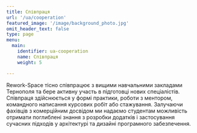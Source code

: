 ```yaml
---
title: Співпраця
url: '/ua/cooperation'
featured_image: '/image/background_photo.jpg'
omit_header_text: false
type: page
menu:
  main:
    identifier: ua-cooperation
    name: Співпраця
    weight: 5

---
```


Rework-Space тісно співпрацює з вищими навчальними закладами Тернополя та бере активну участь в підготовці нових 
спеціалістів. Співпраця здійснюється у формі практики, роботи з ментором, командного написання курсових робіт або 
стажування. Залучаючи фахівців з комерційним досвідом ми надаємо студентам можливість отримати поглиблені знання з 
розробки додатків і застосування сучасних підходів у архітектурі та дизайні програмного забезпечення.
